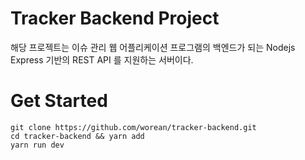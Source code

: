 # Tracker Backend Project

해당 프로젝트는 이슈 관리 웹 어플리케이션 프로그램의 백엔드가 되는 Nodejs Express 기반의
REST API 를 지원하는 서버이다.

# Get Started

```
git clone https://github.com/worean/tracker-backend.git
cd tracker-backend && yarn add
yarn run dev
```
